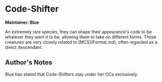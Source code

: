 # Code-Shifter

**Maintainer: Blue**

<tldr>
An extremely rare species, they can shape their appearance's code to be whatever they want it to be, allowing them to take on different forms.
These creatures are very closely related to [MCS](Format.md), often regarded as a direct descendant.
</tldr>

## Author's Notes

Blue has stated that Code-Shifters stay under her OCs exclusively.